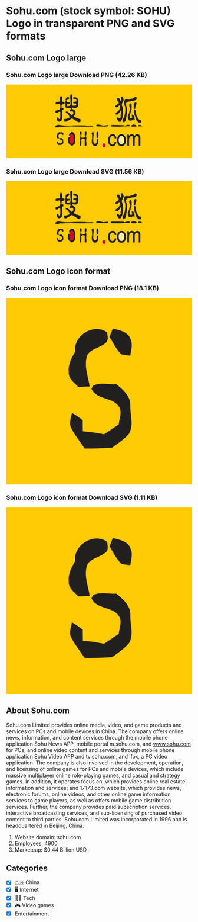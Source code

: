 # Sohu.com (stock symbol: SOHU) Logo in transparent PNG and SVG formats

## Sohu.com Logo large

### Sohu.com Logo large Download PNG (42.26 KB)

![Sohu.com Logo large Download PNG (42.26 KB)](/img/orig/SOHU_BIG-aae74ef7.png)

### Sohu.com Logo large Download SVG (11.56 KB)

![Sohu.com Logo large Download SVG (11.56 KB)](/img/orig/SOHU_BIG-20778593.svg)

## Sohu.com Logo icon format

### Sohu.com Logo icon format Download PNG (18.1 KB)

![Sohu.com Logo icon format Download PNG (18.1 KB)](/img/orig/SOHU-6756cb3a.png)

### Sohu.com Logo icon format Download SVG (1.11 KB)

![Sohu.com Logo icon format Download SVG (1.11 KB)](/img/orig/SOHU-32ce8a3d.svg)

## About Sohu.com

Sohu.com Limited provides online media, video, and game products and services on PCs and mobile devices in China. The company offers online news, information, and content services through the mobile phone application Sohu News APP, mobile portal m.sohu.com, and www.sohu.com for PCs; and online video content and services through mobile phone application Sohu Video APP and tv.sohu.com, and ifox, a PC video application. The company is also involved in the development, operation, and licensing of online games for PCs and mobile devices, which include massive multiplayer online role-playing games, and casual and strategy games. In addition, it operates focus.cn, which provides online real estate information and services; and 17173.com website, which provides news, electronic forums, online videos, and other online game information services to game players, as well as offers mobile game distribution services. Further, the company provides paid subscription services, interactive broadcasting services, and sub-licensing of purchased video content to third parties. Sohu.com Limited was incorporated in 1996 and is headquartered in Beijing, China.

1. Website domain: sohu.com
2. Employees: 4900
3. Marketcap: $0.44 Billion USD


## Categories
- [x] 🇨🇳 China
- [x] 🖥️ Internet
- [x] 👩‍💻 Tech
- [x] 🎮 Video games
- [x] Entertainment
